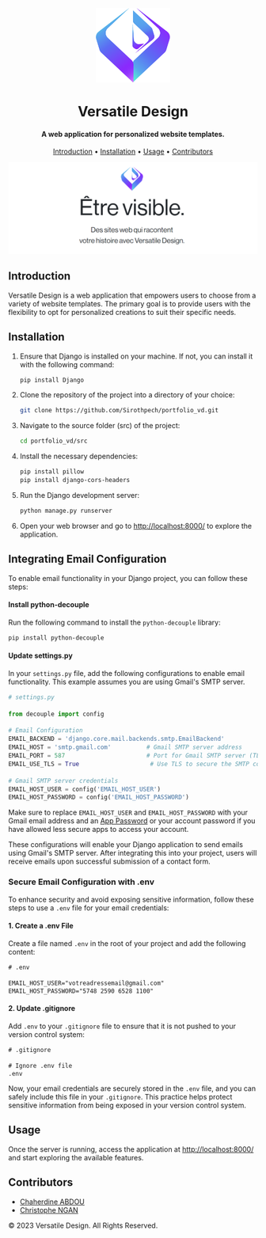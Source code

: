 
<div align="center">
  <img src="./static/images/logo_vd_1.png" alt="versatile-design-logo" style="width: 150px; height: 150px;">
</div>

<h1 align="center">Versatile Design</h1>
<h4 align="center">A web application for personalized website templates.</h4>

<p align="center">
  <a href="#introduction">Introduction</a> •
  <a href="#installation">Installation</a> •
  <a href="#usage">Usage</a> •
  <a href="#contributors">Contributors</a>
</p>

<div>
    <img src="./static/images/screen_vd.png" alt="about image">
</div>

## Introduction
Versatile Design is a web application that empowers users to choose from a variety of website templates. The primary goal is to provide users with the flexibility to opt for personalized creations to suit their specific needs.

## Installation

1. Ensure that Django is installed on your machine. If not, you can install it with the following command:

   ```bash
   pip install Django
   ```

2. Clone the repository of the project into a directory of your choice:

   ```bash
   git clone https://github.com/Sirothpech/portfolio_vd.git
   ```

3. Navigate to the source folder (src) of the project:

   ```bash
   cd portfolio_vd/src
   ```

4. Install the necessary dependencies:

   ```bash
   pip install pillow
   pip install django-cors-headers
   ```

5. Run the Django development server:

   ```bash
   python manage.py runserver
   ```

6. Open your web browser and go to [http://localhost:8000/](http://localhost:8000/) to explore the application.

## Integrating Email Configuration

To enable email functionality in your Django project, you can follow these steps:

#### Install python-decouple
Run the following command to install the `python-decouple` library:

```bash
pip install python-decouple
```

#### Update settings.py
In your `settings.py` file, add the following configurations to enable email functionality. This example assumes you are using Gmail's SMTP server.

```python
# settings.py

from decouple import config

# Email Configuration
EMAIL_BACKEND = 'django.core.mail.backends.smtp.EmailBackend'
EMAIL_HOST = 'smtp.gmail.com'          # Gmail SMTP server address
EMAIL_PORT = 587                       # Port for Gmail SMTP server (TLS)
EMAIL_USE_TLS = True                    # Use TLS to secure the SMTP connection

# Gmail SMTP server credentials
EMAIL_HOST_USER = config('EMAIL_HOST_USER')
EMAIL_HOST_PASSWORD = config('EMAIL_HOST_PASSWORD')
```

Make sure to replace `EMAIL_HOST_USER` and `EMAIL_HOST_PASSWORD` with your Gmail email address and an [App Password](https://support.google.com/accounts/answer/185833?hl=en) or your account password if you have allowed less secure apps to access your account.

These configurations will enable your Django application to send emails using Gmail's SMTP server. After integrating this into your project, users will receive emails upon successful submission of a contact form.

### Secure Email Configuration with .env

To enhance security and avoid exposing sensitive information, follow these steps to use a `.env` file for your email credentials:

#### 1. Create a .env File
Create a file named `.env` in the root of your project and add the following content:

```env
# .env

EMAIL_HOST_USER="votreadressemail@gmail.com"
EMAIL_HOST_PASSWORD="5748 2590 6528 1100"
```

#### 2. Update .gitignore
Add `.env` to your `.gitignore` file to ensure that it is not pushed to your version control system:

```gitignore
# .gitignore

# Ignore .env file
.env
```

Now, your email credentials are securely stored in the `.env` file, and you can safely include this file in your `.gitignore`. This practice helps protect sensitive information from being exposed in your version control system.

## Usage

Once the server is running, access the application at [http://localhost:8000/](http://localhost:8000/) and start exploring the available features.

## Contributors

- [Chaherdine ABDOU](https://github.com/chaher13)
- [Christophe NGAN](https://github.com/Sirothpech)

© 2023 Versatile Design. All Rights Reserved.

